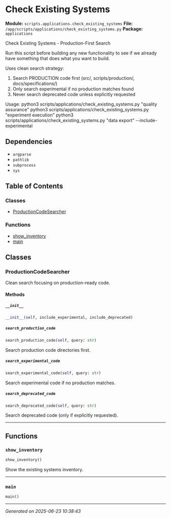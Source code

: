 # Check Existing Systems

**Module:** `scripts.applications.check_existing_systems`
**File:** `/app/scripts/applications/check_existing_systems.py`
**Package:** `applications`

Check Existing Systems - Production-First Search

Run this script before building any new functionality to see if we already
have something that does what you want to build.

Uses clean search strategy:
1. Search PRODUCTION code first (src/, scripts/production/, docs/specifications/)
2. Only search experimental if no production matches found
3. Never search deprecated code unless explicitly requested

Usage:
    python3 scripts/applications/check_existing_systems.py "quality assurance"
python3 scripts/applications/check_existing_systems.py "experiment execution"
python3 scripts/applications/check_existing_systems.py "data export" --include-experimental

## Dependencies

- `argparse`
- `pathlib`
- `subprocess`
- `sys`

## Table of Contents

### Classes
- [ProductionCodeSearcher](#productioncodesearcher)

### Functions
- [show_inventory](#show-inventory)
- [main](#main)

## Classes

### ProductionCodeSearcher

Clean search focusing on production-ready code.

#### Methods

##### `__init__`
```python
__init__(self, include_experimental, include_deprecated)
```

##### `search_production_code`
```python
search_production_code(self, query: str)
```

Search production code directories first.

##### `search_experimental_code`
```python
search_experimental_code(self, query: str)
```

Search experimental code if no production matches.

##### `search_deprecated_code`
```python
search_deprecated_code(self, query: str)
```

Search deprecated code (only if explicitly requested).

---

## Functions

### `show_inventory`
```python
show_inventory()
```

Show the existing systems inventory.

---

### `main`
```python
main()
```

---

*Generated on 2025-06-23 10:38:43*